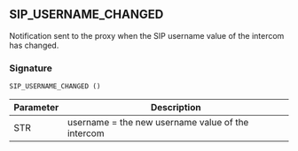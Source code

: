 ## SIP\_USERNAME\_CHANGED

Notification sent to the proxy  when the SIP username value of the intercom has changed.


### Signature

`SIP_USERNAME_CHANGED ()`


| Parameter | Description |
| --- | --- |
| STR | username = the new username value of the intercom |
